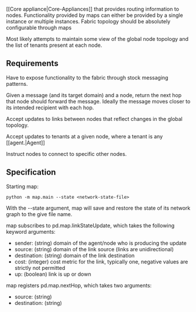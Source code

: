 [[Core appliance|Core-Appliances]] that provides routing information to nodes. Functionality provided by maps can either be provided by a single instance or multiple instances. Fabric topology should be absolutely configurable through maps

Most likely attempts to maintain some view of the global node topology and the list of tenants present at each node. 

## Requirements

Have to expose functionality to the fabric through stock messaging patterns. 

Given a message (and its target domain) and a node, return the next hop that node should forward the message. Ideally the message moves closer to its intended recipient with each hop.  

Accept updates to links between nodes that reflect changes in the global topology. 

Accept updates to tenants at a given node, where a tenant is any [[agent.|Agent]]

Instruct nodes to connect to specific other nodes. 


## Specification

Starting map:

    python -m map.main --state <network-state-file>

With the --state argument, map will save and restore the state of its network graph to the give file name.

map subscribes to pd.map.linkStateUpdate, which takes the following keyword arguments:
* sender: (string) domain of the agent/node who is producing the update
* source: (string) domain of the link source (links are unidirectional)
* destination: (string) domain of the link destination
* cost: (integer) cost metric for the link, typically one, negative values are strictly not permitted
* up: (boolean) link is up or down

map registers pd.map.nextHop, which takes two arguments:
* source: (string)
* destination: (string)
